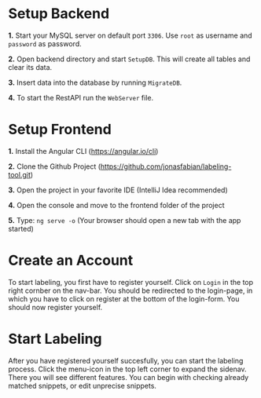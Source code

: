 # Setup Backend
**1.** Start your MySQL server on default port `3306`. Use `root` as username and `password` as password. 

**2.** Open backend directory and start `SetupDB`. This will create all tables and clear its data.

**3.** Insert data into the database by running `MigrateDB`.

**4.** To start the RestAPI run the `WebServer` file.


# Setup Frontend
**1.** Install the Angular CLI (https://angular.io/cli)

**2.** Clone the Github Project (https://github.com/jonasfabian/labeling-tool.git)

**3.** Open the project in your favorite IDE (IntelliJ Idea recommended)

**4.** Open the console and move to the frontend folder of the project

**5.** Type: `ng serve -o` (Your browser should open a new tab with the app started)

# Create an Account
To start labeling, you first have to register yourself. Click on `Login` in the top right cornber on the nav-bar. You should be redirected to the login-page, in which you have to click on register at the bottom of the login-form. You should now register yourself.

# Start Labeling
After you have registered yourself succesfully, you can start the labeling process. Click the menu-icon in the top left corner to expand the sidenav. There you will see different features. You can begin with checking already matched snippets, or edit unprecise snippets.
